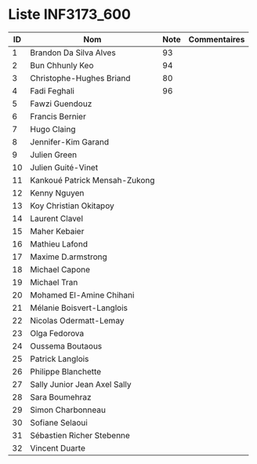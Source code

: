 # Liste INF3173_600
|  ID | Nom | Note | Commentaires |
| --- | --- | --- | --- |
|1|Brandon Da Silva Alves| 93 | 	|
|2|Bun Chhunly Keo| 94 | 	|
|3|Christophe-Hughes Briand| 80	| 	|
|4|Fadi Feghali| 96 | 	|
|5|Fawzi Guendouz| 	| 	|
|6|Francis Bernier| 	| 	|
|7|Hugo Claing| 	| 	|
|8|Jennifer-Kim Garand| 	| 	|
|9|Julien Green| 	| 	|
|10|Julien Guité-Vinet| 	| 	|
|11|Kankoué Patrick Mensah-Zukong| 	| 	|
|12|Kenny Nguyen| 	| 	|
|13|Koy Christian Okitapoy| 	| 	|
|14|Laurent Clavel| 	| 	|
|15|Maher Kebaier| 	| 	|
|16|Mathieu Lafond| 	| 	|
|17|Maxime D.armstrong| 	| 	|
|18|Michael Capone| 	| 	|
|19|Michael Tran| 	| 	|
|20|Mohamed El-Amine Chihani| 	| 	|
|21|Mélanie Boisvert-Langlois| 	| 	|
|22|Nicolas Odermatt-Lemay| 	| 	|
|23|Olga Fedorova| 	| 	|
|24|Oussema Boutaous| 	| 	|
|25|Patrick Langlois| 	| 	|
|26|Philippe Blanchette| 	| 	|
|27|Sally Junior Jean Axel Sally| 	| 	|
|28|Sara Boumehraz| 	| 	|
|29|Simon Charbonneau| 	| 	|
|30|Sofiane Selaoui| 	| 	|
|31|Sébastien Richer Stebenne| 	| 	|
|32|Vincent Duarte| 	| 	|
